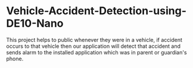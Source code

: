 # Vehicle-Accident-Detection-using-DE10-Nano
This project helps to public whenever they were in a vehicle, if accident occurs to that vehicle then our application will detect that accident and sends alarm to the installed application which was in parent or guardian's phone.
